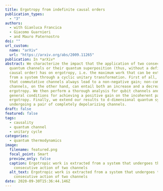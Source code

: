```yaml
---
title: Ergotropy from indefinite causal orders
publication_types:
  - "3"
authors:
  - with Gianluca Francica
  - Giacomo Guarnieri
  - and Mauro Paternostro
doi: ""
url_custom:
  name: "arXiv"
  url: "https://arxiv.org/abs/2009.11265"
publication: In *arXiv*
abstract: We characterize the impact that the application of two consecutive
  quantum channels or their quantum superposition (thus, without a definite
  causal order) has on ergotropy, i.e. the maximum work that can be extracted
  from a system through a cyclic unitary transformation. First of all, we show
  that commutative channels always lead to a non-negative gain; non-commutative
  channels, on the other hand, can entail both an increase and a decrease in
  ergotropy. We then perform a thorough analysis for qubit channels and provide
  general conditions for achieving a positive gain on the incoherent part of
  ergotropy. Finally, we extend our results to d-dimensional quantum systems
  undergoing a pair of completely depolarizing channels.
draft: false
featured: false
tags:
  - causality
  - quantum channel
  - unitary cycle
categories:
  - quantum thermodynamics
image:
  filename: featured.png
  focal_point: Smart
  preview_only: false
  caption: Ergotropic work is extracted from a system that undergoes the
    consecutive action of two channels
  alt_text: Ergotropic work is extracted from a system that undergoes the
    consecutive action of two channels
date: 2020-09-30T15:36:44.146Z
---
```

